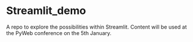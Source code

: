 # Streamlit_demo
A repo to explore the possibilities within Streamlit. Content will be used at the PyWeb conference on the 5th January.
